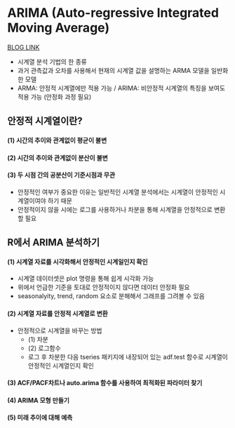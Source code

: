 # ARIMA (Auto-regressive Integrated Moving Average)

[BLOG LINK](http://www.dodomira.com/2016/04/21/arima_in_r/)

- 시계열 분석 기법의 한 종류
- 과거 관측값과 오차를 사용해서 현재의 시계열 값을 설명하는 ARMA 모델을 일반화한 모델
- ARMA: 안정적 시계열에만 적용 가능 / ARIMA: 비안정적 시계열의 특징을 보여도 적용 가능 (안정화 과정 필요)

## 안정적 시계열이란?

#### (1) 시간의 추이와 관계없이 평균이 불변
#### (2) 시간의 추이와 관계없이 분산이 불변
#### (3) 두 시점 간의 공분산이 기준시점과 무관

- 안정적인 여부가 중요한 이유는 일반적인 시계열 분석에서는 시계열이 안정적인 시계열이여야 하기 때문
- 안정적이지 않을 시에는 로그를 사용하거나 차분을 통해 시계열을 안정적으로 변환할 필요 


## R에서 ARIMA 분석하기

#### (1) 시계열 자료를 시각화해서 안정적인 시계일인지 확인

- 시계열 데이터셋은 plot 명령을 통해 쉽게 시각화 가능 
- 위에서 언급한 기준을 토대로 안정적이지 않다면 데이터 안정화 필요
- seasonalyity, trend, random 요소로 분해해서 그래프를 그려볼 수 있음 

#### (2) 시계열 자료를 안정적 시계열로 변환

- 안정적으로 시계열을 바꾸는 방법
  - (1) 차분
  - (2) 로그함수
  - 로그 후 차분한 다음 tseries 패키지에 내장되어 있는 adf.test 함수로 시계열이 안정적인 시계열인지 확인 
  
#### (3) ACF/PACF차트나 auto.arima 함수를 사용하여 최적화된 파라미터 찾기
#### (4) ARIMA 모형 만들기
#### (5) 미래 추이에 대해 예측 
